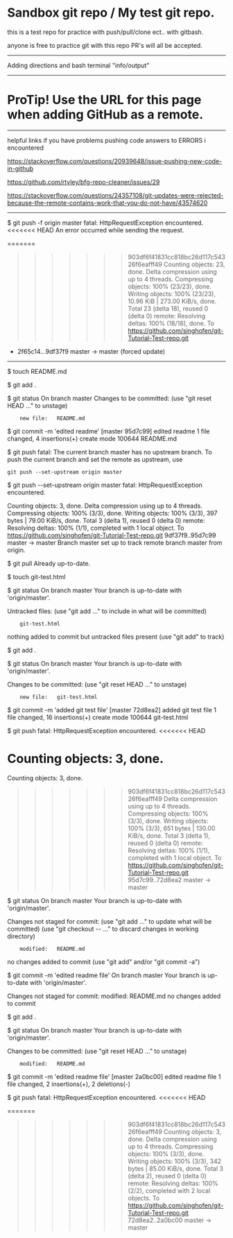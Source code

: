 # Sandbox git repo / My test git repo.
this is a test repo for practice with push/pull/clone ect.. with gitbash. 

anyone is free to practice git with this repo PR's will all be accepted. 

*****************************
Adding directions and bash terminal "info/output"
**************************************************
 # ProTip! Use the URL for this page when adding GitHub as a remote.

***********************************************
helpful links if you have problems pushing code
answers to ERRORS i encountered 


https://stackoverflow.com/questions/20939648/issue-pushing-new-code-in-github

https://github.com/rtyley/bfg-repo-cleaner/issues/29

https://stackoverflow.com/questions/24357108/git-updates-were-rejected-because-the-remote-contains-work-that-you-do-not-have/43574620



**************************************************
$ git push -f origin master
fatal: HttpRequestException encountered.
<<<<<<< HEAD
   An error occurred while sending the request.

=======
>>>>>>> 903df6f41831cc818bc26d117c54326f6eafff49
Counting objects: 23, done.
Delta compression using up to 4 threads.
Compressing objects: 100% (23/23), done.
Writing objects: 100% (23/23), 10.96 KiB | 273.00 KiB/s, done.
Total 23 (delta 18), reused 0 (delta 0)
remote: Resolving deltas: 100% (18/18), done.
To https://github.com/singhofen/git-Tutorial-Test-repo.git
 + 2f65c14...9df37f9 master -> master (forced update)

*****************************************
$ touch README.md

$ git add .

$ git status
On branch master
Changes to be committed:
  (use "git reset HEAD <file>..." to unstage)

        new file:   README.md

$ git commit -m 'edited readme'
[master 95d7c99] edited readme
 1 file changed, 4 insertions(+)
 create mode 100644 README.md

$ git push
fatal: The current branch master has no upstream branch.
To push the current branch and set the remote as upstream, use

    git push --set-upstream origin master

$ git push --set-upstream origin master
fatal: HttpRequestException encountered.
   

Counting objects: 3, done.
Delta compression using up to 4 threads.
Compressing objects: 100% (3/3), done.
Writing objects: 100% (3/3), 397 bytes | 79.00 KiB/s, done.
Total 3 (delta 1), reused 0 (delta 0)
remote: Resolving deltas: 100% (1/1), completed with 1 local object.
To https://github.com/singhofen/git-Tutorial-Test-repo.git
   9df37f9..95d7c99  master -> master
Branch master set up to track remote branch master from origin.

$ git pull
Already up-to-date.

$ touch git-test.html

$ git status
On branch master
Your branch is up-to-date with 'origin/master'.

Untracked files:
  (use "git add <file>..." to include in what will be committed)

        git-test.html

nothing added to commit but untracked files present (use "git add" to track)

$ git add .

$ git status
On branch master
Your branch is up-to-date with 'origin/master'.

Changes to be committed:
  (use "git reset HEAD <file>..." to unstage)

        new file:   git-test.html
$ git commit -m 'added git test file'
[master 72d8ea2] added git test file
 1 file changed, 16 insertions(+)
 create mode 100644 git-test.html

$ git push
fatal: HttpRequestException encountered.
<<<<<<< HEAD
   
Counting objects: 3, done.
=======
 Counting objects: 3, done.
>>>>>>> 903df6f41831cc818bc26d117c54326f6eafff49
Delta compression using up to 4 threads.
Compressing objects: 100% (3/3), done.
Writing objects: 100% (3/3), 651 bytes | 130.00 KiB/s, done.
Total 3 (delta 1), reused 0 (delta 0)
remote: Resolving deltas: 100% (1/1), completed with 1 local object.
To https://github.com/singhofen/git-Tutorial-Test-repo.git
   95d7c99..72d8ea2  master -> master

$ git status
On branch master
Your branch is up-to-date with 'origin/master'.

Changes not staged for commit:
  (use "git add <file>..." to update what will be committed)
  (use "git checkout -- <file>..." to discard changes in working directory)

        modified:   README.md

no changes added to commit (use "git add" and/or "git commit -a")

$ git commit -m 'edited readme file'
On branch master
Your branch is up-to-date with 'origin/master'.

Changes not staged for commit:
        modified:   README.md
no changes added to commit

$ git add .

$ git status
On branch master
Your branch is up-to-date with 'origin/master'.

Changes to be committed:
  (use "git reset HEAD <file>..." to unstage)

        modified:   README.md

$ git commit -m 'edited readme file'
[master 2a0bc00] edited readme file
 1 file changed, 2 insertions(+), 2 deletions(-)

$ git push
fatal: HttpRequestException encountered.
<<<<<<< HEAD

=======
>>>>>>> 903df6f41831cc818bc26d117c54326f6eafff49
Counting objects: 3, done.
Delta compression using up to 4 threads.
Compressing objects: 100% (3/3), done.
Writing objects: 100% (3/3), 342 bytes | 85.00 KiB/s, done.
Total 3 (delta 2), reused 0 (delta 0)
remote: Resolving deltas: 100% (2/2), completed with 2 local objects.
To https://github.com/singhofen/git-Tutorial-Test-repo.git
   72d8ea2..2a0bc00  master -> master

